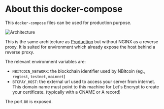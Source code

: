 # About this docker-compose

This `docker-compose` files can be used for production purpose.

![Architecture](https://github.com/btcpayserver/btcpayserver-doc/raw/master/img/Architecture.png)

This is the same architecture as [Production](../Production) but without NGINX as a reverse proxy.
It is suited for environment which already expose the host behind a reverse proxy.

The relevant environment variables are:

* `NBITCOIN_NETWORK`: the blockchain identifier used by NBitcoin (eg., `regtest`, `testnet`, `mainnet`)
* `BTCPAY_HOST`: the external url used to access your server from internet. This domain name must point to this machine for Let's Encrypt to create your certificate. (typically with a CNAME or A record)

The port `80` is exposed.